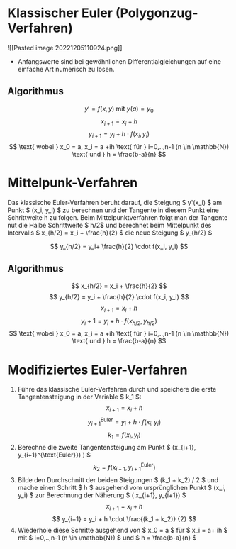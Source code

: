 # Klassischer Euler (Polygonzug-Verfahren)


![[Pasted image 20221205110924.png]]

- Anfangswerte sind bei gewöhnlichen Differentialgleichungen auf eine einfache Art numerisch zu lösen.

## Algorithmus

$$
y' = f(x,y) \text{ mit } y(a) = y_0
$$
$$
x_{i+1}=x_i+h
$$
$$
y_{i+1}= y_i+h \cdot f(x_i, y_i)
$$
$$
\text{ wobei } x_0 = a,
x_i = a +ih \text{ für } i=0,..,n-1
(n \in \mathbb{N})
\text{ und } h = \frac{b-a}{n}
$$
# Mittelpunk-Verfahren

Das klassische Euler-Verfahren beruht darauf, die Steigung  $ y'(x_i) $ am Punkt $ (x_i, y_i) $ zu berechnen und der Tangente in diesem Punkt eine Schrittweite h zu folgen. Beim Mittelpunktverfahren folgt man der Tangente nut die Halbe Schrittweite $ h/2$ und berechnet beim Mittelpunkt des Intervalls $ x_{h/2} = x_i + \frac{h}{2} $ die neue Steigung $ y_{h/2} $

$$
y_{h/2} = y_i+ \frac{h}{2}
\cdot
f(x_i, y_i)
$$

## Algorithmus

$$
x_{h/2} = x_i + \frac{h}{2}
$$
$$
y_{h/2} = y_i + \frac{h}{2} \cdot f(x_i, y_i)
$$
$$
x_{i+1} = x_i + h
$$
$$
y_i+1 = y_i + h
\cdot
f(x_{h/2}, y_{h/2})
$$
$$
\text{ wobei } x_0 = a,
x_i = a +ih \text{ für } i=0,..,n-1
(n \in \mathbb{N})
\text{ und } h = \frac{b-a}{n}
$$
# Modifiziertes Euler-Verfahren

1) Führe das klassische Euler-Verfahren durch und speichere die erste Tangentensteigung in der Variable $ k_1 $:
$$
x_{i+1} = x_i + h
$$
$$
y_{i+1}^{\text{Euler}} = y_i + h
\cdot
f(x_i, y_i)
$$
$$
k_1 = f(x_i, y_i)
$$
2) Berechne die zweite Tangentensteigung am Punkt $ (x_{i+1}, y_{i+1}^{\text{Euler}}) ) $
$$
k_2 = f(x_{i+1},  y_{i+1}^{\text{Euler}})
$$
3) Bilde den Durchschnitt der beiden Steigungen $ (k_1 + k_2) / 2 $ und mache einen Schritt $ h $ ausgehend vom ursprünglichen Punkt $ (x_i, y_i) $ zur Berechnung der Näherung $ ( x_{i+1}, y_{i+1}) $
$$
x_{i+1} = x_i +h
$$
$$
y_{i+1} = y_i + h
\cdot
\frac{(k_1 + k_2)}
{2}
$$
4) Wiederhole diese Schritte ausgehend von $ x_0 = a $ für $ x_i = a+ ih $ mit $ i=0,..,n-1 (n \in \mathbb{N}) $ und $ h = \frac{b-a}{n} $